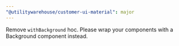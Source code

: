 ```yaml
---
"@utilitywarehouse/customer-ui-material": major
---
```


Remove `withBackground` hoc. Please wrap your components with a Background
component instead.
